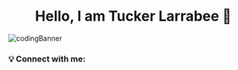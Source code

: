 <h1 align="center"> Hello, I am Tucker Larrabee 👋 </h1>


![codingBanner](https://user-images.githubusercontent.com/94421867/163398321-1f711af9-8be5-465b-ba1c-d6cf7664b2b2.png)

<h3>💡 Connect with me: </h3>


<!--
**TuckerLarrabee/TuckerLarrabee** is a ✨ _special_ ✨ repository because its `README.md` (this file) appears on your GitHub profile.

Here are some ideas to get you started:

- 🔭 I’m currently working on ...
- 🌱 I’m currently learning ...
- 👯 I’m looking to collaborate on ...
- 🤔 I’m looking for help with ...
- 💬 Ask me about ...
- 📫 How to reach me: ...
- 😄 Pronouns: ...
- ⚡ Fun fact: ...
-->
